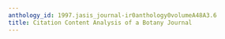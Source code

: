 ```yaml
---
anthology_id: 1997.jasis_journal-ir0anthology0volumeA48A3.6
title: Citation Content Analysis of a Botany Journal
---
```

